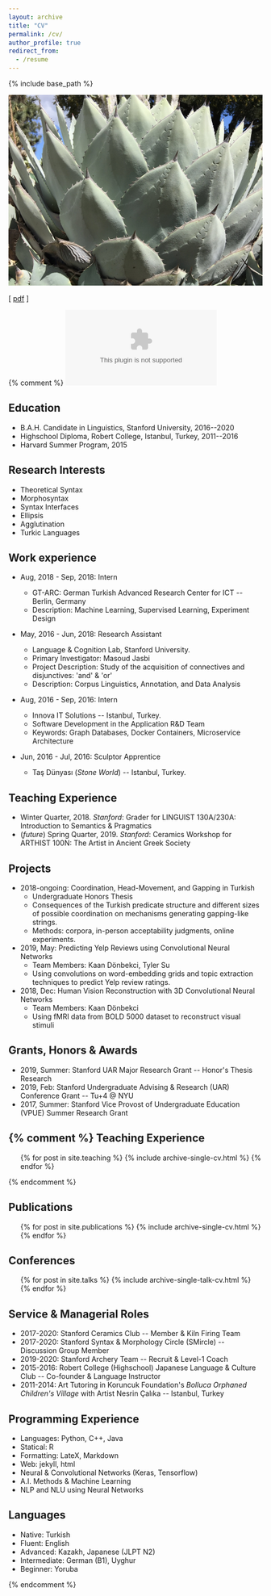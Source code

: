 ```yaml
---
layout: archive
title: "CV"
permalink: /cv/
author_profile: true
redirect_from:
  - /resume
---
```

{% include base_path %}


<img src="/images/agave_1000width.JPG" alt="agave parryi" width="750">

[ <a href="/files/2020_APRIL_academic_CV.pdf">pdf</a> ]

{% comment %}
<embed src="/files/2020_APRIL_academic_CV.pdf" type=”application/pdf” width=”100%” height=”100%”>

Education
--------------- 
* B.A.H. Candidate in Linguistics, Stanford University, 2016--2020
* Highschool Diploma, Robert College, Istanbul, Turkey, 2011--2016
* Harvard Summer Program, 2015

Research Interests
---------------
* Theoretical Syntax
* Morphosyntax
* Syntax Interfaces
* Ellipsis
* Agglutination
* Turkic Languages

Work experience
--------------- 
* Aug, 2018 - Sep, 2018: Intern
  * GT-ARC: German Turkish Advanced Research Center for ICT -- Berlin, Germany
  * Description: Machine Learning, Supervised Learning, Experiment Design 

* May, 2016 - Jun, 2018: Research Assistant
  * Language & Cognition Lab, Stanford University.
  * Primary Investigator: Masoud Jasbi
  * Project Description: Study of the acquisition of connectives and disjunctives: 'and' & 'or'
  * Description: Corpus Linguistics, Annotation, and Data Analysis

* Aug, 2016 - Sep, 2016: Intern
  * Innova IT Solutions -- Istanbul, Turkey.
  * Software Development in the Application R&D Team
  * Keywords: Graph Databases, Docker Containers, Microservice Architecture

* Jun, 2016 - Jul, 2016: Sculptor Apprentice
  * Taş Dünyası (*Stone World*) -- Istanbul, Turkey.

Teaching Experience
---------------
* Winter Quarter, 2018. *Stanford*: Grader for LINGUIST 130A/230A: Introduction to Semantics & Pragmatics
* (*future*) Spring Quarter, 2019. *Stanford*: Ceramics Workshop for ARTHIST 100N: The Artist in Ancient Greek Society

Projects
---------------
* 2018-ongoing: Coordination, Head-Movement, and Gapping in Turkish
  * Undergraduate Honors Thesis
  * Consequences of the Turkish predicate structure and different sizes of possible coordination on mechanisms generating gapping-like strings.
  * Methods: corpora, in-person acceptability judgments, online experiments.
* 2019, May: Predicting Yelp Reviews using Convolutional Neural Networks
  * Team Members: Kaan Dönbekci, Tyler Su
  * Using convolutions on word-embedding grids and topic extraction techniques to predict Yelp review ratings.
* 2018, Dec: Human Vision Reconstruction with 3D Convolutional Neural Networks
  * Team Members: Kaan Dönbekci
  * Using fMRI data from BOLD 5000 dataset to reconstruct visual stimuli

Grants, Honors & Awards
---------------
* 2019, Summer: Stanford UAR Major Research Grant -- Honor's Thesis Research
* 2019, Feb: Stanford Undergraduate Advising & Research (UAR) Conference Grant -- Tu+4 @ NYU
* 2017, Summer: Stanford Vice Provost of Undergraduate Education (VPUE) Summer Research Grant

{% comment %}
Teaching Experience
--------------- 
  <ul>{% for post in site.teaching %}
    {% include archive-single-cv.html %}
  {% endfor %}</ul>

{% endcomment %} 

Publications
--------------- 
  <ul>{% for post in site.publications %}
    {% include archive-single-cv.html %}
  {% endfor %}</ul>

Conferences
--------------- 
  <ul>{% for post in site.talks %}
    {% include archive-single-talk-cv.html %}
  {% endfor %}</ul>  

Service & Managerial Roles
--------------- 
* 2017-2020: Stanford Ceramics Club -- Member & Kiln Firing Team
* 2017-2020: Stanford Syntax & Morphology Circle (SMircle) -- Discussion Group Member
* 2019-2020: Stanford Archery Team -- Recruit & Level-1 Coach
* 2015-2016: Robert College (Highschool) Japanese Language & Culture Club -- Co-founder & Language Instructor
* 2011-2014: Art Tutoring in Koruncuk Foundation's *Bolluca Orphaned Children's Village* with Artist Nesrin Çalıka -- Istanbul, Turkey

Programming Experience
---------------
* Languages: Python, C++, Java
* Statical: R
* Formatting: LateX, Markdown
* Web: jekyll, html
* Neural & Convolutional Networks (Keras, Tensorflow)
* A.I. Methods & Machine Learning
* NLP and NLU using Neural Networks

Languages
--------------- 
* Native: Turkish
* Fluent: English
* Advanced: Kazakh, Japanese (JLPT N2)
* Intermediate: German (B1), Uyghur
* Beginner: Yoruba

{% endcomment %}